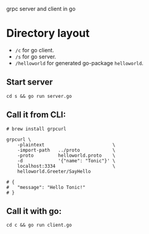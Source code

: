 grpc server and client in go

# Directory layout

- `/c` for go client.
- `/s` for go server.
- `/helloworld` for generated go-package `helloworld`.

## Start server

`cd s && go run server.go`

## Call it from CLI:

```
# brew install grpcurl

grpcurl \
    -plaintext                         \
    -import-path   ../proto            \
    -proto         helloworld.proto    \
    -d             '{"name": "Tonic"}' \
    localhost:3334                     \
    helloworld.Greeter/SayHello

# {
#   "message": "Hello Tonic!"
# }
```

## Call it with go:

`cd c && go run client.go`
